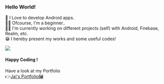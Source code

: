 ### Hello World!


📲 I Love to develop Android apps.<br/>
👶🏻 Ofcourse, I'm a beginner..<br>
👨‍💻 I'm currently working on different projects (self) with Android, Firebase, Realm, etc.<br/>
😁 I hereby present my works and some useful codes!<br/>

<img src="https://samerawada.com/assets/developer-home-9ebd4b99bed05209505fa7258c4cec5ac1e0b183a2f874145fd484c0186d0c9f.gif">

#### Happy Coding !

Have a look at my Portfolio <br/>
👉[Jai's Portfolio🖼️](https://jaikeerthick-portfolio.blogspot.com/?m=1)
